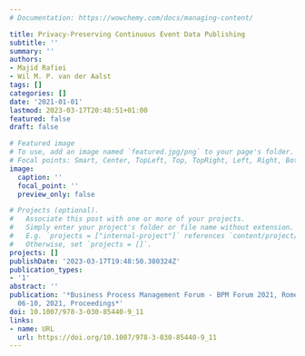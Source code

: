 ```yaml
---
# Documentation: https://wowchemy.com/docs/managing-content/

title: Privacy-Preserving Continuous Event Data Publishing
subtitle: ''
summary: ''
authors:
- Majid Rafiei
- Wil M. P. van der Aalst
tags: []
categories: []
date: '2021-01-01'
lastmod: 2023-03-17T20:48:51+01:00
featured: false
draft: false

# Featured image
# To use, add an image named `featured.jpg/png` to your page's folder.
# Focal points: Smart, Center, TopLeft, Top, TopRight, Left, Right, BottomLeft, Bottom, BottomRight.
image:
  caption: ''
  focal_point: ''
  preview_only: false

# Projects (optional).
#   Associate this post with one or more of your projects.
#   Simply enter your project's folder or file name without extension.
#   E.g. `projects = ["internal-project"]` references `content/project/deep-learning/index.md`.
#   Otherwise, set `projects = []`.
projects: []
publishDate: '2023-03-17T19:48:50.380324Z'
publication_types:
- '1'
abstract: ''
publication: '*Business Process Management Forum - BPM Forum 2021, Rome, Italy, September
  06-10, 2021, Proceedings*'
doi: 10.1007/978-3-030-85440-9_11
links:
- name: URL
  url: https://doi.org/10.1007/978-3-030-85440-9_11
---
```

